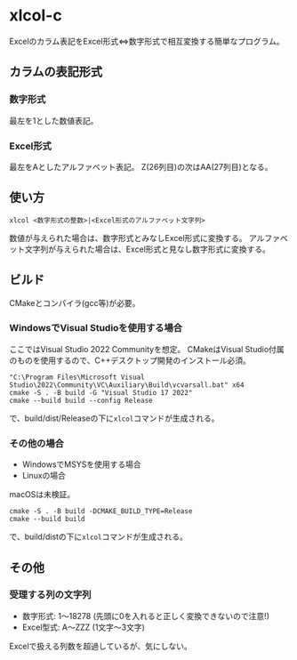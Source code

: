 # xlcol-c

Excelのカラム表記をExcel形式⇔数字形式で相互変換する簡単なプログラム。

## カラムの表記形式

### 数字形式

最左を1とした数値表記。

### Excel形式

最左をAとしたアルファベット表記。
Z(26列目)の次はAA(27列目)となる。

## 使い方

```
xlcol <数字形式の整数>|<Excel形式のアルファベット文字列>
```

数値が与えられた場合は、数字形式とみなしExcel形式に変換する。
アルファベット文字列が与えられた場合は、Excel形式と見なし数字形式に変換する。

## ビルド

CMakeとコンパイラ(gcc等)が必要。

### WindowsでVisual Studioを使用する場合

ここではVisual Studio 2022 Communityを想定。
CMakeはVisual Studio付属のものを使用するので、C++デスクトップ開発のインストール必須。

```
"C:\Program Files\Microsoft Visual Studio\2022\Community\VC\Auxiliary\Build\vcvarsall.bat" x64
cmake -S . -B build -G "Visual Studio 17 2022"
cmake --build build --config Release
```
で、build/dist/Releaseの下に`xlcol`コマンドが生成される。

### その他の場合

* WindowsでMSYSを使用する場合
* Linuxの場合

macOSは未検証。

```
cmake -S . -B build -DCMAKE_BUILD_TYPE=Release
cmake --build build
```
で、build/distの下に`xlcol`コマンドが生成される。
<!-- build/distに生成される共有ライブラリもセットのため、コピー時はセットでコピーすること。 -->

## その他

### 受理する列の文字列

* 数字形式: 1〜18278 (先頭に0を入れると正しく変換できないので注意!)
* Excel型式: A〜ZZZ (1文字〜3文字)

Excelで扱える列数を超過しているが、気にしない。
